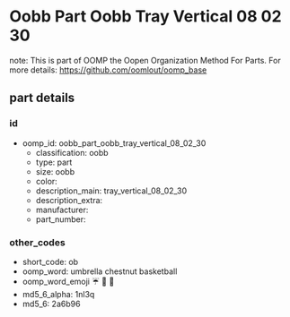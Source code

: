 # Oobb Part Oobb Tray Vertical 08 02 30  

note: This is part of OOMP the Oopen Organization Method For Parts. For more details: https://github.com/oomlout/oomp_base

##  part details





### id
* oomp_id: oobb_part_oobb_tray_vertical_08_02_30
  * classification: oobb
  * type: part
  * size: oobb
  * color: 
  * description_main: tray_vertical_08_02_30
  * description_extra: 
  * manufacturer: 
  * part_number: 

### other_codes
* short_code: ob
* oomp_word: umbrella chestnut basketball
* oomp_word_emoji :umbrella: :chestnut: :basketball:
* md5_6_alpha: 1nl3q
* md5_6: 2a6b96